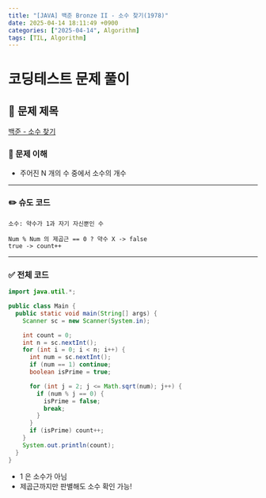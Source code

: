 ```yaml
---
title: "[JAVA] 백준 Bronze II - 소수 찾기(1978)"
date: 2025-04-14 18:11:49 +0900
categories: ["2025-04-14", Algorithm]
tags: [TIL, Algorithm]
---
```

# 코딩테스트 문제 풀이

## 📘 문제 제목
[백준 - 소수 찾기](https://www.acmicpc.net/problem/1978)

### 🧠 문제 이해
- 주어진 N 개의 수 중에서 소수의 개수

---

### ✏️ 슈도 코드

```plaintext
소수: 약수가 1과 자기 자신뿐인 수

Num % Num 의 제곱근 == 0 ? 약수 X -> false
true -> count++
```

---

### ✅ 전체 코드
```java
import java.util.*;

public class Main {
  public static void main(String[] args) {
    Scanner sc = new Scanner(System.in);

    int count = 0;
    int n = sc.nextInt();
    for (int i = 0; i < n; i++) {
      int num = sc.nextInt();
      if (num == 1) continue;
      boolean isPrime = true;

      for (int j = 2; j <= Math.sqrt(num); j++) {
        if (num % j == 0) {
          isPrime = false;
          break;
        }
      }
      if (isPrime) count++;
    }
    System.out.println(count);
  }
}
```

- 1 은 소수가 아님
- 제곱근까지만 판별해도 소수 확인 가능!
